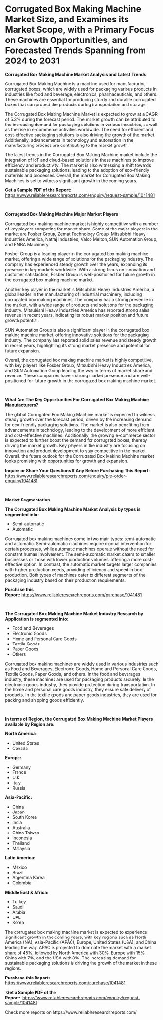 <p><h1>Corrugated Box Making Machine Market Size, and Examines its Market Scope, with a Primary Focus on Growth Opportunities, and Forecasted Trends Spanning from 2024 to 2031</h1></p><p><strong>Corrugated Box Making Machine Market Analysis and Latest Trends</strong></p>
<p><p>Corrugated Box Making Machine is a machine used for manufacturing corrugated boxes, which are widely used for packaging various products in industries like food and beverage, electronics, pharmaceuticals, and others. These machines are essential for producing sturdy and durable corrugated boxes that can protect the products during transportation and storage.</p><p>The Corrugated Box Making Machine Market is expected to grow at a CAGR of 5.3% during the forecast period. The market growth can be attributed to the increasing demand for packaging solutions in various industries, as well as the rise in e-commerce activities worldwide. The need for efficient and cost-effective packaging solutions is also driving the growth of the market. Additionally, advancements in technology and automation in the manufacturing process are contributing to the market growth.</p><p>The latest trends in the Corrugated Box Making Machine market include the integration of IoT and cloud-based solutions in these machines to improve efficiency and productivity. The market is also witnessing a shift towards sustainable packaging solutions, leading to the adoption of eco-friendly materials and processes. Overall, the market for Corrugated Box Making Machines is set to witness significant growth in the coming years.</p></p>
<p><strong>Get a Sample PDF of the Report:&nbsp;</strong> <a href="https://www.reliableresearchreports.com/enquiry/request-sample/1041481">https://www.reliableresearchreports.com/enquiry/request-sample/1041481</a></p>
<p>&nbsp;</p>
<p><strong>Corrugated Box Making Machine Major Market Players</strong></p>
<p><p>Corrugated box making machine market is highly competitive with a number of key players competing for market share. Some of the major players in the market are Fosber Group, Zemat Technology Group, Mitsubishi Heavy Industries America, Natraj Industries, Valco Melton, SUN Automation Group, and EMBA Machinery.</p><p>Fosber Group is a leading player in the corrugated box making machine market, offering a wide range of solutions for the packaging industry. The company has experienced steady growth over the years, expanding its presence in key markets worldwide. With a strong focus on innovation and customer satisfaction, Fosber Group is well-positioned for future growth in the corrugated box making machine market.</p><p>Another key player in the market is Mitsubishi Heavy Industries America, a global leader in the manufacturing of industrial machinery, including corrugated box making machines. The company has a strong presence in the market, with a wide range of products and solutions for the packaging industry. Mitsubishi Heavy Industries America has reported strong sales revenue in recent years, indicating its robust market position and future growth potential.</p><p>SUN Automation Group is also a significant player in the corrugated box making machine market, offering innovative solutions for the packaging industry. The company has reported solid sales revenue and steady growth in recent years, highlighting its strong market presence and potential for future expansion.</p><p>Overall, the corrugated box making machine market is highly competitive, with key players like Fosber Group, Mitsubishi Heavy Industries America, and SUN Automation Group leading the way in terms of market share and revenue. These companies have a strong market presence and are well-positioned for future growth in the corrugated box making machine market.</p></p>
<p>&nbsp;</p>
<p><strong>What Are The Key Opportunities For Corrugated Box Making Machine Manufacturers?</strong></p>
<p><p>The global Corrugated Box Making Machine market is expected to witness steady growth over the forecast period, driven by the increasing demand for eco-friendly packaging solutions. The market is also benefiting from advancements in technology, leading to the development of more efficient and cost-effective machines. Additionally, the growing e-commerce sector is expected to further boost the demand for corrugated boxes, thereby driving the market growth. Key players in the industry are focusing on innovation and product development to stay competitive in the market. Overall, the future outlook for the Corrugated Box Making Machine market looks promising with opportunities for growth and expansion.</p></p>
<p><strong>Inquire or Share Your Questions If Any Before Purchasing This Report:</strong> <a href="https://www.reliableresearchreports.com/enquiry/pre-order-enquiry/1041481">https://www.reliableresearchreports.com/enquiry/pre-order-enquiry/1041481</a></p>
<p>&nbsp;</p>
<p><strong>Market Segmentation</strong></p>
<p><strong>The Corrugated Box Making Machine Market Analysis by types is segmented into:</strong></p>
<p><ul><li>Semi-automatic</li><li>Automatic</li></ul></p>
<p><p>Corrugated box making machines come in two main types: semi-automatic and automatic. Semi-automatic machines require manual intervention for certain processes, while automatic machines operate without the need for constant human involvement. The semi-automatic market caters to smaller businesses or those with lower production volumes, offering a more cost-effective option. In contrast, the automatic market targets larger companies with higher production needs, providing efficiency and speed in box production. Both types of machines cater to different segments of the packaging industry based on their production requirements.</p></p>
<p><strong>Purchase this Report:&nbsp;</strong><a href="https://www.reliableresearchreports.com/purchase/1041481">https://www.reliableresearchreports.com/purchase/1041481</a></p>
<p>&nbsp;</p>
<p><strong>The Corrugated Box Making Machine Market Industry Research by Application is segmented into:</strong></p>
<p><ul><li>Food and Beverages</li><li>Electronic Goods</li><li>Home and Personal Care Goods</li><li>Textile Goods</li><li>Paper Goods</li><li>Others</li></ul></p>
<p><p>Corrugated box making machines are widely used in various industries such as Food and Beverages, Electronic Goods, Home and Personal Care Goods, Textile Goods, Paper Goods, and others. In the food and beverages industry, these machines are used for packaging products securely. In the electronic goods industry, they provide protection during transportation. In the home and personal care goods industry, they ensure safe delivery of products. In the textile goods and paper goods industries, they are used for packing and shipping goods efficiently.</p></p>
<p>&nbsp;</p>
<p><strong>In terms of Region, the Corrugated Box Making Machine Market Players available by Region are:</strong></p>
<p>
    <p> <strong> North America: </strong>
        <ul>
            <li>United States</li>
            <li>Canada</li>
        </ul>
        </p> 
    <p> <strong> Europe: </strong>
        <ul>
            <li>Germany</li>
            <li>France</li>
            <li>U.K.</li>
            <li>Italy</li>
            <li>Russia</li>
        </ul>
        </p> 
    <p> <strong> Asia-Pacific: </strong>
        <ul>
            <li>China</li>
            <li>Japan</li>
            <li>South Korea</li>
            <li>India</li>
            <li>Australia</li>
            <li>China Taiwan</li>
            <li>Indonesia</li>
            <li>Thailand</li>
            <li>Malaysia</li>
        </ul>
        </p> 
    <p> <strong> Latin America: </strong>
        <ul>
            <li>Mexico</li>
            <li>Brazil</li>
            <li>Argentina Korea</li>
            <li>Colombia</li>
        </ul>
        </p> 
    <p> <strong> Middle East & Africa: </strong>
        <ul>
            <li>Turkey</li>
            <li>Saudi</li>
            <li>Arabia</li>
            <li>UAE</li>
            <li>Korea</li>
        </ul>
    </p>
    </p>
<p><p>The corrugated box making machine market is expected to experience significant growth in the coming years, with key regions such as North America (NA), Asia-Pacific (APAC), Europe, United States (USA), and China leading the way. APAC is projected to dominate the market with a market share of 45%, followed by North America with 30%, Europe with 15%, China with 7%, and the USA with 3%. The increasing demand for sustainable packaging solutions is driving the growth of the market in these regions.</p></p>
<p><strong>Purchase this Report: </strong><a href="https://www.reliableresearchreports.com/purchase/1041481">https://www.reliableresearchreports.com/purchase/1041481</a></p>
<p>&nbsp;<strong>Get a Sample PDF of the Report:&nbsp;&nbsp;</strong><a href="https://www.reliableresearchreports.com/enquiry/request-sample/1041481">https://www.reliableresearchreports.com/enquiry/request-sample/1041481</a></p>
<p><strong></strong></p>
<p>Check more reports on https://www.reliableresearchreports.com/</p>